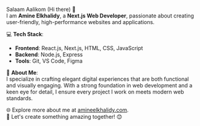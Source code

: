 Salaam Aalikom (Hi there) 👋  
I am **Amine Elkhalidy**, a **Next.js Web Developer**, passionate about creating user-friendly, high-performance websites and applications.  

💻 **Tech Stack**:
- **Frontend**: React.js, Next.js, HTML, CSS, JavaScript  
- **Backend**: Node.js, Express  
- **Tools**: Git, VS Code, Figma  

🚀 **About Me**:  
I specialize in crafting elegant digital experiences that are both functional and visually engaging. With a strong foundation in web development and a keen eye for detail, I ensure every project I work on meets modern web standards.  

🌐 Explore more about me at [amineelkhalidy.com](https://www.amineelkhalidy.com).  
🤝 Let's create something amazing together! 😊  

   




